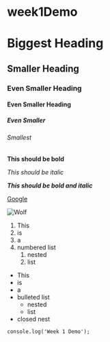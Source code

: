 # week1Demo

# Biggest Heading
## Smaller Heading
### Even Smaller Heading
#### Even Smaller Heading
##### Even Smaller
###### Smallest

**This should be bold**

*This should be italic*

***This should be bold and italic***

[Google](http://www.google.com)

![Wolf](https://encrypted-tbn0.gstatic.com/images?q=tbn:ANd9GcTdwkOBsplTqCvGuCd0hR3tfkL6zMfF9xuKZg&usqp=CAU)
  
1. This
1. is
1. a
1. numbered list
    1. nested
    1. list

- This
- is
- a
- bulleted list
    - nested
    - list
- closed nest

`console.log('Week 1 Demo');`
